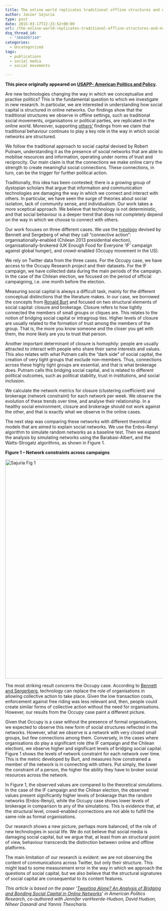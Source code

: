 ```yaml
---
title: The online world replicates traditional offline structures and networks of social capital.
author: Javier Sajuria
type: post
date: 2015-03-17T22:33:52+00:00
url: /the-online-world-replicates-traditional-offline-structures-and-networks-of-social-capital/
dsq_thread_id:
  - "3604097149"
categories:
  - Uncategorized
tags:
  - publications
  - social media
  - social movements

---
```

__This piece originally appeared on <a href="http://blogs.lse.ac.uk/usappblog/2015/03/10/for-social-movements-the-online-world-replicates-traditional-offline-structures-and-networks-of-social-capital/" target="_blank">USAPP- American Politics and Policy</a>.__

Are new technologies changing the way in which we conceptualise and practise politics? This is the fundamental question to which we investigate in new research. In particular, we are interested in understanding how social capital is structured in online networks. Our findings show that the traditional structures we observe in offline settings, such as traditional social movements, organisations or political parties, are replicated in the online world. Moreover, supporting [others’][1] findings from we claim that traditional behaviour continues to play a key role in the way in which social networks are structured.

We follow the traditional approach to social capital devised by Robert Putnam, understanding it as the presence of social networks that are able to mobilise resources and information, operating under norms of trust and reciprocity. Our main claim is that the connections we make online carry the strength to create meaningful social connections. These connections, in turn, can be the trigger for further political action.

Traditionally, this idea has been contested; there is a growing group of dystopian scholars that argue that information and communication technologies are damaging the way in which we connect and interact with others. In particular, we have seen the surge of theories about social isolation, lack of community sense, and individualism. Our work takes a more sceptical approach. We believe that technology is not deterministic, and that social behaviour is a deeper trend that does not completely depend on the way in which we choose to connect with others.

Our work focuses on three different cases. We use the [typology][2] devised by Bennett and Sergeberg of what they call “connective action”: organisationally-enabled (Chilean 2013 presidential election), organisationally-brokered (UK Enough Food for Everyone ‘IF’ campaign against global hunger), and crowd-enabled (Occupy movement in the US).

We rely on Twitter data from the three cases. For the Occupy case, we have access to the Occupy Research project and their datasets. For the IF campaign, we have collected data during the main periods of the campaign. In the case of the Chilean election, we focused on the period of official campaigning, i.e. one month before the election.

Measuring social capital is always a difficult task, mainly for the different conceptual distinctions that the literature makes. In our case, we borrowed the concepts from [Ronald Burt][3] and focused on two structural elements of social capital: closure and brokerage. Closure refers to how tightly connected the members of small groups or cliques are. This relates to the notion of bridging social capital or intragroup ties. Higher levels of closure are usually related to the formation of trust among the members of the group. That is, the more you know someone and the closer you get with them, the more likely are you to trust that person.

Another important determinant of closure is homophily: people are usually attracted to interact with people who share their same interests and values. This also relates with what Putnam calls the “dark side” of social capital, the creation of very tight groups that exclude non-members. Thus, connections across these highly tight groups are essential, and that is what brokerage does. Putnam calls this bridging social capital, and is related to different political outcomes, such as political stability, trust in institutions, and social inclusion.

We calculate the network metrics for closure (clustering coefficient) and brokerage (network constraint) for each network per week. We observe the evolution of these trends over time, and analyse their relationship. In a healthy social environment, closure and brokerage should not work against the other, and that is exactly what we observe in the online cases.

The next step was comparing these networks with different theoretical models that are aimed to explain social networks. We use the Erdos-Renyi algorithm to simulate random networks as a baseline test. Then we expand the analysis by simulating networks using the Barabasi-Albert, and the Watts-Strogatz algorithms, as shown in Figure 1.

**Figure 1 – Network constraints across campaigns**

<img loading="lazy" class="aligncenter size-full wp-image-12445" src="http://blogs.lse.ac.uk/usappblog/files/2015/03/Sajuria-Fig-11.jpg" alt="Sajuria Fig 1" width="600" height="700" /> 

The most striking result concerns the Occupy case. According to [Bennett and Sergerberg][2], technology can replace the role of organisations in allowing collective action to take place. Given the low transaction costs, enforcement against free riding was less relevant and, then, people could create similar forms of collective action without the need for organisations. However, our results from the Occupy case paint a different picture.

Given that Occupy is a case without the presence of formal organisations, we expected to observe this new form of social structures reflected in the networks. However, what we observe is a network with very closed small groups, but few connections among them. Conversely, in the cases where organisations do play a significant role (the IF campaign and the Chilean election), we observe higher and significant levels of bridging social capital. Figure 1 shows the levels of network constraint for each network over time. This is the metric developed by Burt, and measures how constrained a member of the network is in connecting with others. Put simply, the lower the constraint of a person, the higher the ability they have to broker social resources across the network.

In Figure 1, the observed values are compared to the theoretical simulations. In the case of the IF campaign and the Chilean election, the observed values present significantly higher levels of brokerage than the random networks (Erdos-Renyi), while the Occupy case shows lower levels of brokerage in comparison to any of the simulations. This is evidence that, at the structural level, crowd-enabled connections are not able to fulfill the same role as formal organisations.

Our research shows a new picture, perhaps more balanced, of the role of new technologies in social life. We do not believe that social media is damaging social capital, but we argue that, at least from an structural point of view, behaviour transcends the distinction between online and offline platforms.

The main limitation of our research is evident: we are not observing the content of communications across Twitter, but only their structure. This might lead to some measurement error in the way in which we approach the questions of social capital, but we also believe that the structural signatures of social capital are consequential to its content features.

_This article is based on the paper ‘_[_Tweeting Alone? An Analysis of Bridging and Bonding Social Capital in Online Networks_][4]_’ in American Politics Research, co-authored with Jennifer vanHeerde-Hudson, David Hudson, Niheer Dasandi and Yannis Theocharis._

 [1]: https://books.google.co.uk/books?id=ctg1K69kzO4C&dq=Collective+action+in+organizations:+Interaction+and+engagement+in+an+era+of+technological+change&source=gbs_navlinks_s
 [2]: http://ccce.com.washington.edu/about/assets/2012iCS-LCA-Bennett&Segerberg-LogicofConnectiveAction.pdf
 [3]: http://faculty.chicagobooth.edu/ronald.burt/research/files/NSSC.pdf
 [4]: http://apr.sagepub.com/content/early/2014/11/27/1532673X14557942.abstract